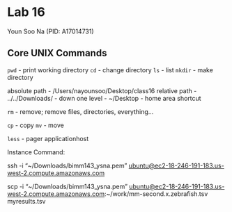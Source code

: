 # Lab 16
Youn Soo Na (PID: A17014731)

## Core UNIX Commands

`pwd` - print working directory `cd` - change directory `ls` - list
`mkdir` - make directory

absolute path - /Users/nayounsoo/Desktop/class16 relative path -
../../Downloads/ - down one level - ~/Desktop - home area shortcut

`rm` - remove; remove files, directories, everything…

`cp` - copy `mv` - move

`less` - pager applicationhost

Instance Command:

ssh -i “~/Downloads/bimm143_ysna.pem”
ubuntu@ec2-18-246-191-183.us-west-2.compute.amazonaws.com

scp -i “~/Downloads/bimm143_ysna.pem”
ubuntu@ec2-18-246-191-183.us-west-2.compute.amazonaws.com:~/work/mm-second.x.zebrafish.tsv
myresults.tsv
